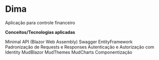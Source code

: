 # Dima
Aplicação para controle financeiro

**Conceitos/Tecnologias aplicadas**

Minimal API (Blazor Web Assembly)
Swagger
EntityFramework
Padronização de Requests e Responses
Autenticação e Autorização com Identity
MudBlazor
MudThemes
MudCharts
Componentização
